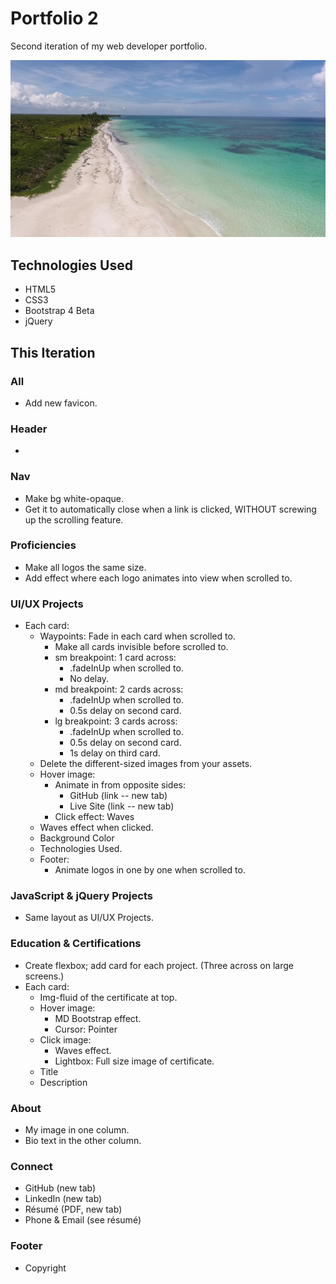 # Portfolio 2

Second iteration of my web developer portfolio.

![Todd Croak-Falen | Web Developer](https://github.com/toddcf/portfolio2/blob/master/assets/img/bg/tropical.jpg "Todd Croak-Falen | Web Developer")

## Technologies Used

- HTML5
- CSS3
- Bootstrap 4 Beta
- jQuery

## This Iteration

### All

- Add new favicon.

### Header

- 

### Nav

- Make bg white-opaque.
- Get it to automatically close when a link is clicked, WITHOUT screwing up the scrolling feature.

### Proficiencies

- Make all logos the same size.
- Add effect where each logo animates into view when scrolled to.

### UI/UX Projects

- Each card:
  - Waypoints: Fade in each card when scrolled to.
    - Make all cards invisible before scrolled to.
    - sm breakpoint: 1 card across:
      - .fadeInUp when scrolled to.
      - No delay.
    - md breakpoint: 2 cards across:
      - .fadeInUp when scrolled to.
      - 0.5s delay on second card.
    - lg breakpoint: 3 cards across:
      - .fadeInUp when scrolled to.
      - 0.5s delay on second card.
      - 1s delay on third card.
  - Delete the different-sized images from your assets.
  - Hover image:
    - Animate in from opposite sides:
	  - GitHub (link -- new tab)
	  - Live Site (link -- new tab)
    - Click effect: Waves
  - Waves effect when clicked.
  - Background Color
  - Technologies Used.
  - Footer:
    - Animate logos in one by one when scrolled to.

### JavaScript & jQuery Projects

- Same layout as UI/UX Projects.

### Education & Certifications

- Create flexbox; add card for each project. (Three across on large screens.)
- Each card:
  - Img-fluid of the certificate at top.
  - Hover image:
    - MD Bootstrap effect.
    - Cursor: Pointer
  - Click image:
    - Waves effect.
    - Lightbox: Full size image of certificate.
  - Title
  - Description

### About

- My image in one column.
- Bio text in the other column.

### Connect

- GitHub (new tab)
- LinkedIn (new tab)
- Résumé (PDF, new tab)
- Phone & Email (see résumé)

### Footer

- Copyright